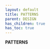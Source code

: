 ```yaml
---
layout: default
title: PATTERNS
parent: DESIGN
has_children: true
has_toc: true
---
```


**PATTERNS**
